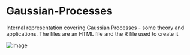 # Gaussian-Processes
Internal representation covering Gaussian Processes - some theory and applications. 
The files are an HTML file and the R file used to create it

![image](https://github.com/user-attachments/assets/9e83cc69-81a1-4cce-a533-97f27b4d505a)

